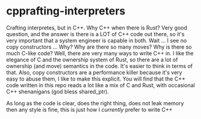 # cpprafting-interpreters
Crafting interpretes, but in C++. Why C++ when there is Rust? Very good question, and the answer is there is a LOT of C++ code out there, so it's very important that a system engineer is capable in both.
Wait ... I see no copy constructors ... Why? Why are there so many moves? Why is there so much C-like code?
Well, there are very many ways to write C++ in. I like the elegance of C and the ownership system of Rust, so there are a lot of ownership (and move) semantics in the code. It's easier to think in terms of that. Also, copy constructors are a performance killer because it's very easy to abuse them, I like to make this explicit. You will find that the C++ code written in this repo reads a lot like a mix of C and Rust, with occasional C++ shenanigans (god bless shared_ptr).

As long as the code is clear, does the right thing, does not leak memory then any style is fine, this is just how I *currently* prefer to write C++
